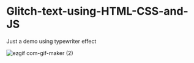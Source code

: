 # Glitch-text-using-HTML-CSS-and-JS
Just a demo using typewriter effect
 
![ezgif com-gif-maker (2)](https://user-images.githubusercontent.com/60861872/160738703-386e4ef3-96e4-4791-a92f-3d807878cb73.gif)

